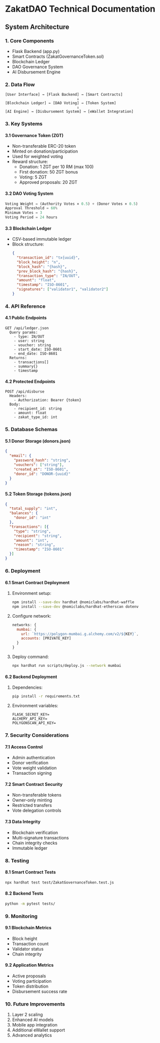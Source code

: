 # ZakatDAO Technical Documentation

## System Architecture

### 1. Core Components
- Flask Backend (app.py)
- Smart Contracts (ZakatGovernanceToken.sol)
- Blockchain Ledger
- DAO Governance System
- AI Disbursement Engine

### 2. Data Flow
```
[User Interface] → [Flask Backend] → [Smart Contracts]
                                 ↓
[Blockchain Ledger] ← [DAO Voting] → [Token System]
                                 ↓
[AI Engine] → [Disbursement System] → [eWallet Integration]
```

### 3. Key Systems

#### 3.1 Governance Token (ZGT)
- Non-transferable ERC-20 token
- Minted on donation/participation
- Used for weighted voting
- Reward structure:
  - Donation: 1 ZGT per 10 RM (max 100)
  - First donation: 50 ZGT bonus
  - Voting: 5 ZGT
  - Approved proposals: 20 ZGT

#### 3.2 DAO Voting System
```python
Voting Weight = (Authority Votes × 0.5) + (Donor Votes × 0.5)
Approval Threshold = 60%
Minimum Votes = 3
Voting Period = 24 hours
```

#### 3.3 Blockchain Ledger
- CSV-based immutable ledger
- Block structure:
  ```json
  {
    "transaction_id": "tx{uuid}",
    "block_height": "n",
    "block_hash": "{hash}",
    "prev_block_hash": "{hash}",
    "transaction_type": "IN/OUT",
    "amount": "float",
    "timestamp": "ISO-8601",
    "signatures": ["validator1", "validator2"]
  }
  ```

### 4. API Reference

#### 4.1 Public Endpoints
```
GET /api/ledger.json
  Query params:
    - type: IN/OUT
    - user: string
    - voucher: string
    - start_date: ISO-8601
    - end_date: ISO-8601
  Returns:
    - transactions[]
    - summary{}
    - timestamp
```

#### 4.2 Protected Endpoints
```
POST /api/disburse
  Headers:
    - Authorization: Bearer {token}
  Body:
    - recipient_id: string
    - amount: float
    - zakat_type_id: int
```

### 5. Database Schemas

#### 5.1 Donor Storage (donors.json)
```json
{
  "email": {
    "password_hash": "string",
    "vouchers": ["string"],
    "created_at": "ISO-8601",
    "donor_id": "DONOR-{uuid}"
  }
}
```

#### 5.2 Token Storage (tokens.json)
```json
{
  "total_supply": "int",
  "balances": {
    "donor_id": "int"
  },
  "transactions": [{
    "type": "string",
    "recipient": "string",
    "amount": "int",
    "reason": "string",
    "timestamp": "ISO-8601"
  }]
}
```

### 6. Deployment

#### 6.1 Smart Contract Deployment
1. Environment setup:
   ```bash
   npm install --save-dev hardhat @nomiclabs/hardhat-waffle
   npm install --save-dev @nomiclabs/hardhat-etherscan dotenv
   ```

2. Configure network:
   ```javascript
   networks: {
     mumbai: {
       url: `https://polygon-mumbai.g.alchemy.com/v2/${KEY}`,
       accounts: [PRIVATE_KEY]
     }
   }
   ```

3. Deploy command:
   ```bash
   npx hardhat run scripts/deploy.js --network mumbai
   ```

#### 6.2 Backend Deployment
1. Dependencies:
   ```bash
   pip install -r requirements.txt
   ```

2. Environment variables:
   ```
   FLASK_SECRET_KEY=
   ALCHEMY_API_KEY=
   POLYGONSCAN_API_KEY=
   ```

### 7. Security Considerations

#### 7.1 Access Control
- Admin authentication
- Donor verification
- Vote weight validation
- Transaction signing

#### 7.2 Smart Contract Security
- Non-transferable tokens
- Owner-only minting
- Restricted transfers
- Vote delegation controls

#### 7.3 Data Integrity
- Blockchain verification
- Multi-signature transactions
- Chain integrity checks
- Immutable ledger

### 8. Testing

#### 8.1 Smart Contract Tests
```bash
npx hardhat test test/ZakatGovernanceToken.test.js
```

#### 8.2 Backend Tests
```bash
python -m pytest tests/
```

### 9. Monitoring

#### 9.1 Blockchain Metrics
- Block height
- Transaction count
- Validator status
- Chain integrity

#### 9.2 Application Metrics
- Active proposals
- Voting participation
- Token distribution
- Disbursement success rate

### 10. Future Improvements
1. Layer 2 scaling
2. Enhanced AI models
3. Mobile app integration
4. Additional eWallet support
5. Advanced analytics
